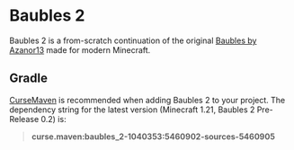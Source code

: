 # Baubles 2

Baubles 2 is a from-scratch continuation of the original [Baubles by Azanor13](https://www.curseforge.com/minecraft/mc-mods/baubles) made for modern Minecraft.

## Gradle

[CurseMaven](https://cursemaven.com/) is recommended when adding Baubles 2 to your project. The dependency string for the latest version (Minecraft 1.21, Baubles 2 Pre-Release 0.2) is:
> **curse.maven:baubles_2-1040353:5460902-sources-5460905**
